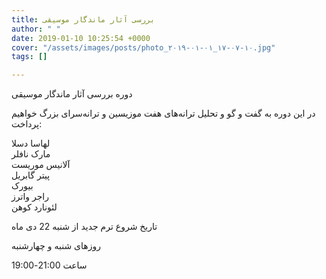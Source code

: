 ```yaml
---
title: بررسی آثار ماندگار موسیقی
author: " "
date: 2019-01-10 10:25:54 +0000
cover: "/assets/images/posts/photo_۲۰۱۹-۰۱-۰۱_۱۷-۰۷-۱۰.jpg"
tags: []

---
```

دوره بررسی آثار ماندگار موسیقی

 در این دوره به گفت و گو و تحلیل ترانه‌های هفت موزیسین و ترانه‌سرای بزرگ خواهیم پرداخت:

لهاسا دسلا  
مارک نافلر  
آلانیس موریست  
پیتر گابریل  
بیورک  
راجر واترز  
لئونارد کوهن

تاریخ شروع ترم جدید از شنبه 22 دی ماه

روزهای شنبه و چهارشنبه

ساعت  21:00-19:00